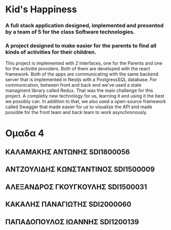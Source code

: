 # Kid's Happiness
### A full stack application designed, implemented and presented by a team of 5 for the class Software technologies. 
### A project designed to make easier for the parents to find all kinds of activities for their children.

This project is implemented with 2 Interfaces, one for the Parents and one for the activitie providers. Both of them are developed with the react framework. Both of the apps are communicating with the same backend server that is implemented in Nestjs with a PostgressSQL database. For communication, between front and back end we've used a state managment library called Redux. That was the main challenge for this project. A completly new technology for us, learning it and using it the best we possibly can. In addition to that, we also used a open-source framework called Swagger that made easier for us to visualize the API and made possible for the front team and back team to work asynchronously.

# Ομαδα 4
## ΚΑΛΑΜΑΚΗΣ ΑΝΤΩΝΗΣ          SDI1800056
## ΑΝΤΖΟΥΛΙΔΗΣ ΚΩΝΣΤΑΝΤΙΝΟΣ   SDI1500009
## ΑΛΕΞΑΝΔΡΟΣ ΓΚΟΥΓΚΟΥΛΗΣ     SDI1500031
## ΚΑΚΑΛΗΣ ΠΑΝΑΓΙΩΤΗΣ         SDI2000060
## ΠΑΠΑΔΟΠΟΥΛΟΣ ΙΩΑΝΝΗΣ       SDI1200139
